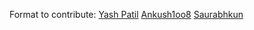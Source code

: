 Format to contribute:
[Yash Patil](https://github.com/YashPatil117)
[Ankush1oo8](https://github.com/Ankush1oo8)
[Saurabhkun](https://github.com/saurabhkun)
